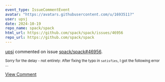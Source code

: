```yaml
---
event_type: IssueCommentEvent
avatar: "https://avatars.githubusercontent.com/u/1693511?"
user: upsj
date: 2024-10-19
repo_name: spack/spack
html_url: https://github.com/spack/spack/issues/46956
repo_url: https://github.com/spack/spack
---
```


<a href='https://github.com/upsj' target='_blank'>upsj</a> commented on issue <a href='https://github.com/spack/spack/issues/46956' target='_blank'>spack/spack#46956</a>.

<small>Sorry for the delay - not entirely: After fixing the typo in `satisfies`, I got the following error...</small>

<a href='https://github.com/spack/spack/issues/46956' target='_blank'>View Comment</a>